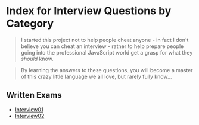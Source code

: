 # Index for Interview Questions by Category

> I started this project not to help people cheat anyone - in fact I don't believe you can cheat an interview - rather to help prepare people going into the professional JavaScript world get a grasp for what they <i>should</i> know. 

> By learning the answers to these questions, you will become a master of this crazy little language we all love, but rarely fully know...

## Written Exams
* [Interview01](written-exams/interview01.md)
* [Interview02](written-exams/interview02.md)
